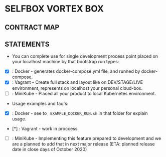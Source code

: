 # SELFBOX VORTEX BOX

## CONTRACT MAP


## STATEMENTS

* You can complete use for single development process point placed on your localhost machine by that bootstrap run types:

- [x] : Docker - generates docker-compose.yml file, and runned by docker-compose.
- [x] : Vagrant - Create full stack and layout like on DEV/STAGE/LIVE environment, represents on localhost your personal cloud-box.
- [ ] : MiniKube - Placed all your product to local Kubernetes environment.

* Usage examples and faq's:

- [x] : Docker - see to ``` EXAMPLE_DOCKER_RUN.sh``` in that folder for explain usage.
- [*] : Vagrant - work in proccess
- [ ] : MiniKube - Implementing this feature prepared to development and we are a planned to add that in next major release (ETA: planned release date in close days of October 2020)


